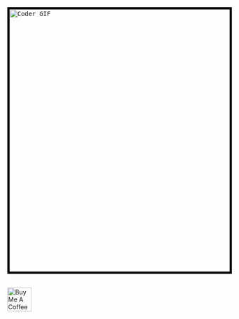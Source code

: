 <kbd>
 <img style="border:5px solid black;"  src="[https://media.giphy.com/media/DANHDtLtLFJ6Hzmrlu/giphy.gif](https://media.giphy.com/media/v1.Y2lkPTc5MGI3NjExcWIyYWNsM2d5azR6cGpjNnk2amRsczA3dG5sdWdhYW0yYm56M2VzbCZlcD12MV9pbnRlcm5hbF9naWZfYnlfaWQmY3Q9Zw/FqdGGgugkC4Xm/giphy.gif)" alt="Coder GIF" width="600">
</kbd>
<br></br>

<a href="https://www.buymeacoffee.com/scieslinski"><img src="https://www.buymeacoffee.com/assets/img/guidelines/download-assets-sm-1.svg" alt="Buy Me A Coffee" height="55"></a>




<!--
**slawomircieslinski/slawomircieslinski** is a ✨ _special_ ✨ repository because its `README.md` (this file) appears on your GitHub profile.

Here are some ideas to get you started:

- 🔭 I’m currently working on ...
- 🌱 I’m currently learning ...
- 👯 I’m looking to collaborate on ...
- 🤔 I’m looking for help with ...
- 💬 Ask me about ...
- 📫 How to reach me: ...
- 😄 Pronouns: ...
- ⚡ Fun fact: ...
-->
